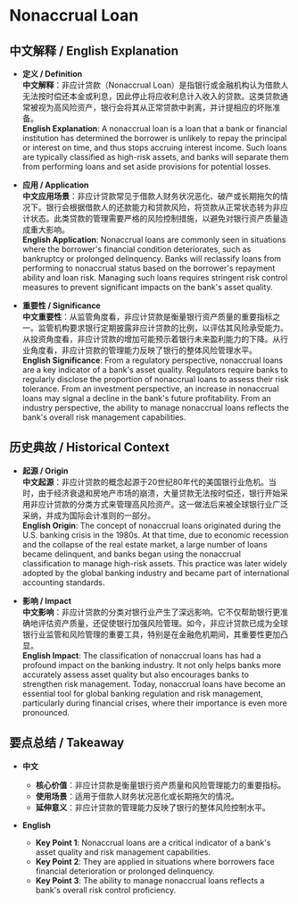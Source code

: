 # Nonaccrual Loan

## 中文解释 / English Explanation

* **定义 / Definition**  
  **中文解释**：非应计贷款（Nonaccrual Loan）是指银行或金融机构认为借款人无法按时偿还本金或利息，因此停止将应收利息计入收入的贷款。这类贷款通常被视为高风险资产，银行会将其从正常贷款中剥离，并计提相应的坏账准备。  
  **English Explanation**: A nonaccrual loan is a loan that a bank or financial institution has determined the borrower is unlikely to repay the principal or interest on time, and thus stops accruing interest income. Such loans are typically classified as high-risk assets, and banks will separate them from performing loans and set aside provisions for potential losses.

* **应用 / Application**  
  **中文应用场景**：非应计贷款常见于借款人财务状况恶化、破产或长期拖欠的情况下。银行会根据借款人的还款能力和贷款风险，将贷款从正常状态转为非应计状态。此类贷款的管理需要严格的风险控制措施，以避免对银行资产质量造成重大影响。  
  **English Application**: Nonaccrual loans are commonly seen in situations where the borrower's financial condition deteriorates, such as bankruptcy or prolonged delinquency. Banks will reclassify loans from performing to nonaccrual status based on the borrower's repayment ability and loan risk. Managing such loans requires stringent risk control measures to prevent significant impacts on the bank's asset quality.

* **重要性 / Significance**  
  **中文重要性**：从监管角度看，非应计贷款是衡量银行资产质量的重要指标之一。监管机构要求银行定期披露非应计贷款的比例，以评估其风险承受能力。从投资角度看，非应计贷款的增加可能预示着银行未来盈利能力的下降。从行业角度看，非应计贷款的管理能力反映了银行的整体风险管理水平。  
  **English Significance**: From a regulatory perspective, nonaccrual loans are a key indicator of a bank's asset quality. Regulators require banks to regularly disclose the proportion of nonaccrual loans to assess their risk tolerance. From an investment perspective, an increase in nonaccrual loans may signal a decline in the bank's future profitability. From an industry perspective, the ability to manage nonaccrual loans reflects the bank's overall risk management capabilities.

## 历史典故 / Historical Context

* **起源 / Origin**  
  **中文起源**：非应计贷款的概念起源于20世纪80年代的美国银行业危机。当时，由于经济衰退和房地产市场的崩溃，大量贷款无法按时偿还，银行开始采用非应计贷款的分类方式来管理高风险资产。这一做法后来被全球银行业广泛采纳，并成为国际会计准则的一部分。  
  **English Origin**: The concept of nonaccrual loans originated during the U.S. banking crisis in the 1980s. At that time, due to economic recession and the collapse of the real estate market, a large number of loans became delinquent, and banks began using the nonaccrual classification to manage high-risk assets. This practice was later widely adopted by the global banking industry and became part of international accounting standards.

* **影响 / Impact**  
  **中文影响**：非应计贷款的分类对银行业产生了深远影响。它不仅帮助银行更准确地评估资产质量，还促使银行加强风险管理。如今，非应计贷款已成为全球银行业监管和风险管理的重要工具，特别是在金融危机期间，其重要性更加凸显。  
  **English Impact**: The classification of nonaccrual loans has had a profound impact on the banking industry. It not only helps banks more accurately assess asset quality but also encourages banks to strengthen risk management. Today, nonaccrual loans have become an essential tool for global banking regulation and risk management, particularly during financial crises, where their importance is even more pronounced.

## 要点总结 / Takeaway

* **中文**  
  - **核心价值**：非应计贷款是衡量银行资产质量和风险管理能力的重要指标。  
  - **使用场景**：适用于借款人财务状况恶化或长期拖欠的情况。  
  - **延伸意义**：非应计贷款的管理能力反映了银行的整体风险控制水平。

* **English**  
  - **Key Point 1**: Nonaccrual loans are a critical indicator of a bank's asset quality and risk management capabilities.  
  - **Key Point 2**: They are applied in situations where borrowers face financial deterioration or prolonged delinquency.  
  - **Key Point 3**: The ability to manage nonaccrual loans reflects a bank's overall risk control proficiency.